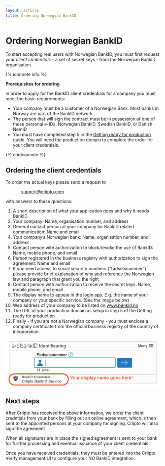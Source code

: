 ```yaml
---
layout: article
title: Ordering Norwegian BankID
---
```

# Ordering Norwegian BankID

To start accepting real users with Norwegian BankID, you must first request your _client credentials_ - a set of secret keys - from the Norwegian BankID organisation.

{% iconnote info %}

**Prerequisites for ordering**

In order to apply for the BankID client credentials for a company you must meet the basic requirements:

- Your company must be a customer of a Norwegian Bank. Most banks in Norway are part of the BankID network.
- The person that will sign the contract must be in possession of one of these personal e-IDs: Norwegian BankID, Swedish BankID, or Danish NemID
- You must have completed step 5 in the [Getting ready for production](/how-to/get-ready-for-production) guide. You will need the production domain to complete the order for your client credentials.

{% endiconnote %}

## Ordering the client credentials

To order the actual keys please send a request to 

<p style="text-indent: 50px"><a href="mailto:support@criipto.com?subject=NO BankID for ...">support@criipto.com</a></p>

with answers to these questions:

1. A short description of what your application does and why it needs BankID.
2. Your company: Name, organisation number, and address
3. General contact person at your company for BankID related communication: Name and email
4. Your company’s Norwegian bank: Name, organisation number, and address
5. Contact person with authorization to block/revoke the use of BankID: Name, mobile phone, and email
6. Person registered in the business registry with authorization to sign the agreement: Name and email
7. If you need access to social security numbers (“fødselsnummer”) please provide brief explanation of why and reference the Norwegian law and paragraph that grant you the right
8. Contact person with authorization to receive the secret keys: Name, mobile phone, and email
9. The display name to appear in the login app. E.g. the name of your company or your specific service. (See the image below)
10. Web address of your company to be listed on www.bankid.no
11. The URL of your production domain as setup in step 5 of the Getting ready for production
12. Finally - if you are not a Norwegian company - you must enclose a company certificate from the official business registry of the country of incoporation.

![BankID login](/images/no-bankid-central.png)

## Next steps

After Criipto has received the above information, we order the client credntials from your bank by filling out an online agreement, which is then sent to the appointed persons at your company for signing. Criipto will also sign the agreement

When all signatures are in place the signed agreement is sent to your bank for further processing and eventual issuance of your client credentials. 

Once you have received credentials, they must be entered into the Criipto Verify management UI to configure your NO BankID integration.


